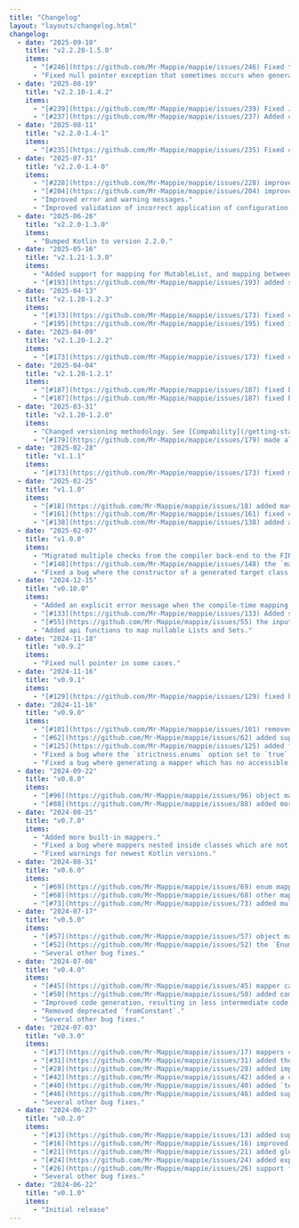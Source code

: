 ```yaml
---
title: "Changelog"
layout: "layouts/changelog.html"
changelog:
  - date: "2025-09-10"
    title: "v2.2.20-1.5.0"
    items:
      - "[#246](https://github.com/Mr-Mappie/mappie/issues/246) Fixed type checking of platform types."
      - "Fixed null pointer exception that sometimes occurs when generating a mapper."
  - date: "2025-08-19"
    title: "v2.2.10-1.4.2"
    items:
      - "[#239](https://github.com/Mr-Mappie/mappie/issues/239) Fixed Java getter resolution when validating if the mapping is complete."
      - "[#237](https://github.com/Mr-Mappie/mappie/issues/237) Added compile time error when defining anonymous mappie objects."
  - date: "2025-08-11"
    title: "v2.2.0-1.4-1"
    items:
      - "[#235](https://github.com/Mr-Mappie/mappie/issues/235) Fixed compatibility with pre Java 14."
  - date: "2025-07-31"
    title: "v2.2.0-1.4-0"
    items:
      - "[#228](https://github.com/Mr-Mappie/mappie/issues/228) improved error message when null value is received in fromPropertyNotNull."
      - "[#204](https://github.com/Mr-Mappie/mappie/issues/204) improved support for Java records."
      - "Improved error and warning messages."
      - "Improved validation of incorrect application of configuration annotations."
  - date: "2025-06-26"
    title: "v2.2.0-1.3.0"
    items:
      - "Bumped Kotlin to version 2.2.0."
  - date: "2025-05-16"
    title: "v2.1.21-1.3.0"
    items:
      - "Added support for mapping for MutableList, and mapping between MutableList and List."
      - "[#193](https://github.com/Mr-Mappie/mappie/issues/193) added support for generating reports. See [Reporting](/getting-started/reporting) for more information."
  - date: "2025-04-13"
    title: "v2.1.20-1.2.3"
    items:
      - "[#173](https://github.com/Mr-Mappie/mappie/issues/173) fixed compilation error on multiplatform where the this receiver parameter was generated incorrectly."
      - "[#195](https://github.com/Mr-Mappie/mappie/issues/195) fixed issues with both generic sources and target."
  - date: "2025-04-09"
    title: "v2.1.20-1.2.2"
    items:
      - "[#173](https://github.com/Mr-Mappie/mappie/issues/173) fixed compilation error when calling generated functions other than map on multiplatform."
  - date: "2025-04-04"
    title: "v2.1.20-1.2.1"
    items:
      - "[#187](https://github.com/Mr-Mappie/mappie/issues/187) fixed bug with generic typed input parameter with upper bound."
      - "[#187](https://github.com/Mr-Mappie/mappie/issues/187) fixed bug where code is being generated for mappers which are a transitive subtype of a mappie class."
  - date: "2025-03-31"
    title: "v2.1.20-1.2.0"
    items:
      - "Changed versioning methodology. See [Compability](/getting-started/compatibility) for more information."
      - "[#179](https://github.com/Mr-Mappie/mappie/issues/179) made all mapping functions open."
  - date: "2025-02-28"
    title: "v1.1.1"
    items:
      - "[#173](https://github.com/Mr-Mappie/mappie/issues/173) fixed multiplatform class code-generation bug."
  - date: "2025-02-25"
    title: "v1.1.0"
    items:
      - "[#18](https://github.com/Mr-Mappie/mappie/issues/18) added maven plugin."
      - "[#161](https://github.com/Mr-Mappie/mappie/issues/161) fixed compilation on non-jvm platforms."
      - "[#138](https://github.com/Mr-Mappie/mappie/issues/138) added a clear error message when using ObjectMappie for enum types."
  - date: "2025-02-07"
    title: "v1.0.0"
    items:
      - "Migrated multiple checks from the compiler back-end to the FIR compiler front-end."
      - "[#148](https://github.com/Mr-Mappie/mappie/issues/148) the `mappie-api` dependency is now applied automatically."
      - "Fixed a bug where the constructor of a generated target class is not selected property."
  - date: "2024-12-15"
    title: "v0.10.0"
    items:
      - "Added an explicit error message when the compile-time mapping dsl is used during runtime."
      - "[#133](https://github.com/Mr-Mappie/mappie/issues/133) Added support for method references in fromExpression and transform."
      - "[#55](https://github.com/Mr-Mappie/mappie/issues/55) the input parameters themselves are now included in automatic resolving."
      - "Added api functions to map nullable Lists and Sets."
  - date: "2024-11-18"
    title: "v0.9.2"
    items:
      - "Fixed null pointer in some cases."
  - date: "2024-11-16"
    title: "v0.9.1"
    items:
      - "[#129](https://github.com/Mr-Mappie/mappie/issues/129) fixed bug where mappie will not run when the mappie-api comes in as a transitive dependency."
  - date: "2024-11-16"
    title: "v0.9.0"
    items:
      - "[#101](https://github.com/Mr-Mappie/mappie/issues/101) removed deprecated method 'parameter(String)'"
      - "[#62](https://github.com/Mr-Mappie/mappie/issues/62) added support for local mapper configuration via annotations."
      - "[#125](https://github.com/Mr-Mappie/mappie/issues/125) added fromPropertyNotNull which automatically applies requireNotNull."
      - "Fixed a bug where the `strictness.enums` option set to `true` possibly resulted in a compilation error."
      - "Fixed a bug where generating a mapper which has no accessible constructor resulted in an internal error instead of a nice error message."
  - date: "2024-09-22"
    title: "v0.8.0"
    items:
      - "[#96](https://github.com/Mr-Mappie/mappie/issues/96) object mappers can now be generated automatically."
      - "[#88](https://github.com/Mr-Mappie/mappie/issues/88) added more multiplatform targets."
  - date: "2024-08-25"
    title: "v0.7.0"
    items:
      - "Added more built-in mappers."
      - "Fixed a bug where mappers nested inside classes which are not a mapper are not generated."
      - "Fixed warnings for newest Kotlin versions."
  - date: "2024-08-31"
    title: "v0.6.0"
    items:
      - "[#69](https://github.com/Mr-Mappie/mappie/issues/69) enum mappers can now be generated automatically if source and target contain the same entries."
      - "[#68](https://github.com/Mr-Mappie/mappie/issues/68) other mappers are automatically resolved in mappings and applied using the via operator."
      - "[#73](https://github.com/Mr-Mappie/mappie/issues/73) added multiple built-in mappers."
  - date: "2024-07-17"
    title: "v0.5.0"
    items:
      - "[#57](https://github.com/Mr-Mappie/mappie/issues/57) object mappers can now use property setters."
      - "[#52](https://github.com/Mr-Mappie/mappie/issues/52) the `EnumMappie` target type does not have to be an enum, but can be any."
      - "Several other bug fixes."
  - date: "2024-07-08"
    title: "v0.4.0"
    items:
      - "[#45](https://github.com/Mr-Mappie/mappie/issues/45) mapper can now have multiple from parameters."
      - "[#50](https://github.com/Mr-Mappie/mappie/issues/50) added compatibility with Kotlin `1.9.24` and `2.0.20-Beta1`."
      - "Improved code generation, resulting in less intermediate code being generated."
      - "Removed deprecated `fromConstant`."
      - "Several other bug fixes."  
  - date: "2024-07-03"
    title: "v0.3.0"
    items:
      - "[#17](https://github.com/Mr-Mappie/mappie/issues/17) mappers can now be declared as inner declarations, instead of requiring them to be top-level."
      - "[#31](https://github.com/Mr-Mappie/mappie/issues/31) added the explicit mapping method `thrownByEnumEntry` to throw an exception as a result when mapping an enum entry."
      - "[#28](https://github.com/Mr-Mappie/mappie/issues/28) added implicit mapping inference of mappers with the same name but a different type, but a mapper for those types are defined."
      - "[#42](https://github.com/Mr-Mappie/mappie/issues/42) added a configuration option to disable resolving via default arguments."
      - "[#40](https://github.com/Mr-Mappie/mappie/issues/40) added `to` alias to refer to for target properties as an alternative to the fully written out `TO` type."
      - "[#46](https://github.com/Mr-Mappie/mappie/issues/46) added support for Java get methods."
      - "Several other bug fixes."
  - date: "2024-06-27"
    title: "v0.2.0"
    items:
      - "[#13](https://github.com/Mr-Mappie/mappie/issues/13) added support for declaring a mapper without an implementation of map."
      - "[#16](https://github.com/Mr-Mappie/mappie/issues/16) improved resolution of explicit parameter names."
      - "[#21](https://github.com/Mr-Mappie/mappie/issues/21) added global configuration option to report all warnings as errors."
      - "[#24](https://github.com/Mr-Mappie/mappie/issues/24) added explicit mapping `fromValue` as a replacement of the much more restricting `fromConstant`."
      - "[#26](https://github.com/Mr-Mappie/mappie/issues/26) support for selecting nested properties."
      - "Several other bug fixes."
  - date: "2024-06-22"
    title: "v0.1.0"
    items:
      - "Initial release"
---
```

